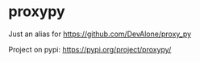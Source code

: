 # proxypy

Just an alias for https://github.com/DevAlone/proxy_py

Project on pypi: https://pypi.org/project/proxypy/
